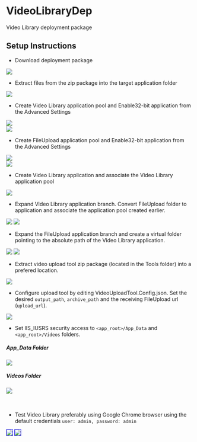 # VideoLibraryDep
Video Library deployment package

## Setup Instructions

- Download deployment package
<img src="https://github.com/izyte/GitAssets/blob/master/VideoLibrary/download_package.png" />

- Extract files from the zip package into the target application folder
<img src="https://github.com/izyte/GitAssets/blob/master/VideoLibrary/extract_files_to_app_folder_hl.png" />

- Create Video Library application pool and Enable32-bit application from the Advanced Settings
<div>
<img src="https://github.com/izyte/GitAssets/blob/master/VideoLibrary/create_videolib_pool.png" /><br/>
  <img src="https://github.com/izyte/GitAssets/blob/master/VideoLibrary/create_videolib_pool_Enable32-bit.png" />
  </div>


- Create FileUpload application pool and Enable32-bit application from the Advanced Settings
<div>
<img src="https://github.com/izyte/GitAssets/blob/master/VideoLibrary/create_fileupload_pool.png" /><br/>
  <img src="https://github.com/izyte/GitAssets/blob/master/VideoLibrary/create_fileupload_pool_Enable32-bit.png" />
  </div>


- Create Video Library application and associate the Video Library application pool
<img src="https://github.com/izyte/GitAssets/blob/master/VideoLibrary/create_videolib_app.png" />

- Expand Video Library application branch. Convert FileUpload folder to application and associate the application pool created earlier.
<div>
<img src="https://github.com/izyte/GitAssets/blob/master/VideoLibrary/convert_fileupload_folder_to_application.png" />
<img src="https://github.com/izyte/GitAssets/blob/master/VideoLibrary/convert_fileupload_folder_to_application_set_pool.png" />
</div>


- Expand the FileUpload application branch and create a virtual folder pointing to the absolute path of the Video Library application.
<div>
<img src="https://github.com/izyte/GitAssets/blob/master/VideoLibrary/create_library_virtual_folder.png" />
<img src="https://github.com/izyte/GitAssets/blob/master/VideoLibrary/create_library_virtual_folder_path.png" />
</div>

- Extract video upload tool zip package (located in the Tools folder) into a prefered location.
<img src="https://github.com/izyte/GitAssets/blob/master/VideoLibrary/extract_video_upload_tools.png" />


- Configure upload tool by editing VideoUploadTool.Config.json. Set the desired ```output_path```, ```archive_path``` and the receiving FileUpload url (```upload_url```).
<img src="https://github.com/izyte/GitAssets/blob/master/VideoLibrary/video_upload_tool_config.png" />

- Set IIS_IUSRS security access to ```<app_root>/App_Data``` and ```<app_root>/Videos``` folders.
<div>
  <h5>App_Data Folder</h5>
<img src="https://github.com/izyte/GitAssets/blob/master/VideoLibrary/security_app_data_folder.png" />
  <h5>Videos Folder</h5>
  <img src="https://github.com/izyte/GitAssets/blob/master/VideoLibrary/security_videos_folder.png" />
</div>
  <br/>
  <br/>

- Test Video Library preferably using Google Chrome browser using the default credentials ``` user: admin, password: admin ```
<div>
<img src="https://github.com/izyte/GitAssets/blob/master/VideoLibrary/test_run.png" style="border: solid 1px blue;"/>
  <img src="https://github.com/izyte/GitAssets/blob/master/VideoLibrary/test_run_default_credentials.png" style="border: solid 1px blue;"/>
  </div>
